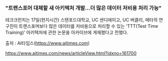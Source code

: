### "트랜스포머 대체할 새 아키텍처 개발...더 많은 데이터 저비용 처리 가능"

테크크런치는 17일(현지시간) 스탠포드대학교, UC 샌디에이고, UC 버클리, 메타의 연구진이 트랜스포머보다 많은 데이터를 저비용으로 처리할 수 있는 ‘TTT(Test Time Training)’ 아키텍처에 관한 논문을 아카이브에 게재했다고 전했다.     
  
출처 : AI타임스(https://www.aitimes.com)

https://www.aitimes.com/news/articleView.html?idxno=161700

